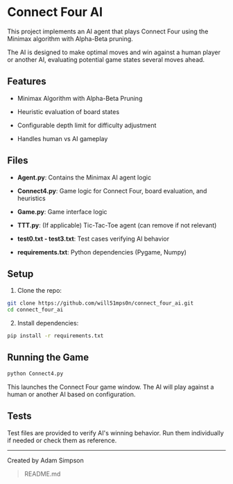 # Connect Four AI

This project implements an AI agent that plays Connect Four using the Minimax algorithm with Alpha-Beta pruning. 

The AI is designed to make optimal moves and win against a human player or another AI, evaluating potential game states several moves ahead. 



## Features

- Minimax Algorithm with Alpha-Beta Pruning

- Heuristic evaluation of board states

- Configurable depth limit for difficulty adjustment

- Handles human vs AI gameplay



## Files

- **Agent.py**: Contains the Minimax AI agent logic

- **Connect4.py**: Game logic for Connect Four, board evaluation, and heuristics

- **Game.py**: Game interface logic

- **TTT.py**: (If applicable) Tic-Tac-Toe agent (can remove if not relevant)

- **test0.txt - test3.txt**: Test cases verifying AI behavior

- **requirements.txt**: Python dependencies (Pygame, Numpy)



## Setup

1. Clone the repo:

```bash
git clone https://github.com/will51mps0n/connect_four_ai.git
cd connect_four_ai
```

2. Install dependencies:

```bash
pip install -r requirements.txt
```



## Running the Game

```bash
python Connect4.py
```

This launches the Connect Four game window. The AI will play against a human or another AI based on configuration.



## Tests

Test files are provided to verify AI's winning behavior. Run them individually if needed or check them as reference.



---

Created by Adam Simpson
> README.md

